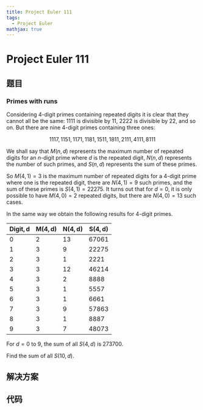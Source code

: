 ```yaml
---
title: Project Euler 111
tags:
  - Project Euler
mathjax: true
---
```

<escape><!-- more --></escape>
    
# Project Euler 111
## 题目
### Primes with runs


Considering $4$-digit primes containing repeated digits it is clear that they cannot all be the same: $1111$ is divisible by $11$, $2222$ is divisible by $22$, and so on. But there are nine $4$-digit primes containing three ones:

$$1117, 1151, 1171, 1181, 1511, 1811, 2111, 4111, 8111$$

We shall say that $M(n, d)$ represents the maximum number of repeated digits for an $n$-digit prime where $d$ is the repeated digit, $N(n, d)$ represents the number of such primes, and $S(n, d)$ represents the sum of these primes.

So $M(4, 1) = 3$ is the maximum number of repeated digits for a $4$-digit prime where one is the repeated digit, there are $N(4, 1) = 9$ such primes, and the sum of these primes is $S(4, 1) = 22275$. It turns out that for $d = 0$, it is only possible to have $M(4, 0) = 2$ repeated digits, but there are $N(4, 0) = 13$ such cases.

In the same way we obtain the following results for $4$-digit primes.

|$\mathbf{Digit, d}$|$\mathbf{M(4, d)}$|$\mathbf{N(4, d)}$|$\mathbf{S(4, d)}$|
|-|-|-|-|
|$0$|$2$|$13$|$67061$|
|$1$|$3$|$9$|$22275$|
|$2$|$3$|$1$|$2221$|
|$3$|$3$|$12$|$46214$|
|$4$|$3$|$2$|$8888$|
|$5$|$3$|$1$|$5557$|
|$6$|$3$|$1$|$6661$|
|$7$|$3$|$9$|$57863$|
|$8$|$3$|$1$|$8887$|
|$9$|$3$|$7$|$48073$|

For $d = 0$ to $9$, the sum of all $S(4, d)$ is $273700$.

Find the sum of all $S(10, d)$.



## 解决方案


## 代码


